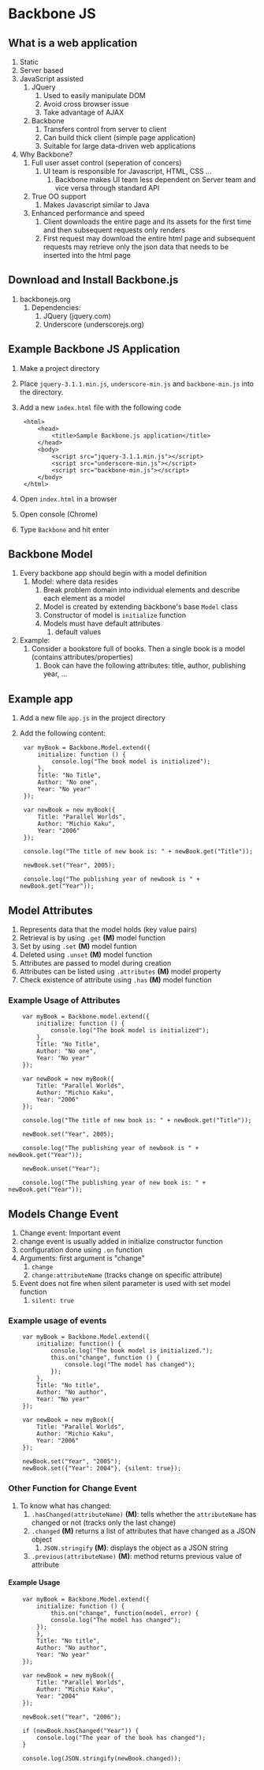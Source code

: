 # Backbone JS #
## What is a web application ##
1. Static
2. Server based
3. JavaScript assisted
	1. JQuery
		1. Used to easily manipulate DOM
		2. Avoid cross browser issue
		3. Take advantage of AJAX
	2. Backbone
		1. Transfers control from server to client
		2. Can build thick client (simple page application)
		3. Suitable for large data-driven web applications
4. Why Backbone?
	1. Full user asset control (seperation of concers)
		1. UI team is responsible for Javascript, HTML, CSS ...
			1. Backbone makes UI team less dependent on Server team and vice versa through standard API
	2. True OO support
		1. Makes Javascript similar to Java
	3. Enhanced performance and speed
		1. Client downloads the entire page and its assets for the first time and then subsequent requests only renders
		2. First request may download the entire html page and subsequent requests may retrieve only the json data that needs to be inserted into the html page

## Download and Install Backbone.js ##
1. backbonejs.org
	1. Dependencies:
		1. JQuery (jquery.com)
		2. Underscore (underscorejs.org)

## Example Backbone JS Application ##
1. Make a project directory
2. Place `jquery-3.1.1.min.js`, `underscore-min.js` and `backbone-min.js` into the directory.
3. Add a new `index.html` file with the following code

		<html>
			<head>
				<title>Sample Backbone.js application</title>
			</head>
			<body>
				<script src="jquery-3.1.1.min.js"></script>
				<script src="underscore-min.js"></script>
				<script src="backbone-min.js"></script>
			</body>
		</html>
4. Open `index.html` in a browser
5. Open console (Chrome)
6. Type `Backbone` and hit enter

## Backbone Model ##
1. Every backbone app should begin with a model definition
	1. Model: where data resides
		1. Break problem domain into individual elements and describe each element as a model
		2. Model is created by extending backbone's base `Model` class
		3. Constructor of model is `initialize` function
		4. Models must have default attributes
			1. default values
2. Example:
	1. Consider a bookstore full of books. Then a single book is a model (contains attributes/properties)
		1. Book can have the following attributes: title, author, publishing year, ...

## Example app ##
1. Add a new file `app.js` in the project directory
2. Add the following content:

		var myBook = Backbone.Model.extend({
			initialize: function () {
				console.log("The book model is initialized");
			},
			Title: "No Title",
			Author: "No one",
			Year: "No year"
		});

		var newBook = new myBook({
			Title: "Parallel Worlds",
			Author: "Michio Kaku",
			Year: "2006"
		});

		console.log("The title of new book is: " + newBook.get("Title"));

		newBook.set("Year", 2005);
		
		console.log("The publishing year of newbook is " + newBook.get("Year"));

## Model Attributes ##
1. Represents data that the model holds (key value pairs)
2. Retrieval is by using `.get` **(M)** model function
3. Set by using `.set` **(M)** model funtion
4. Deleted using `.unset` **(M)** model function
5. Attributes are passed to model during creation
6. Attributes can be listed using `.attributes` **(M)** model property
7. Check existence of attribute using `.has` **(M)** model function

### Example Usage of Attributes ###

		var myBook = Backbone.model.extend({
			initialize: function () {
				console.log("The book model is initialized");
			},
			Title: "No Title",
			Author: "No one",
			Year: "No year"
		});

		var newBook = new myBook({
			Title: "Parallel Worlds",
			Author: "Michio Kaku",
			Year: "2006"
		});

		console.log("The title of new book is: " + newBook.get("Title"));

		newBook.set("Year", 2005);
		
		console.log("The publishing year of newbook is " + newBook.get("Year"));

		newBook.unset("Year");

		console.log("The publishing year of new book is: " + newBook.get("Year"));

## Models Change Event ##
1. Change event: Important event
2. change event is usually added in initialize constructor function
3. configuration done using `.on` function
4. Arguments: first argument is "change"
	1. `change`
	2. `change:attributeName` (tracks change on specific attribute)
5. Event does not fire when silent parameter is used with set model function
	1. `silent: true`

### Example usage of events ###

		var myBook = Backbone.Model.extend({
			initialize: function() {
				console.log("The book model is initialized.");
				this.on("change", function () {
					console.log("The model has changed");
				});
			},
			Title: "No title",
			Author: "No author",
			Year: "No year"
		});

		var newBook = new myBook({
			Title: "Parallel Worlds",
			Author: "Michio Kaku",
			Year: "2006"
		});

		newBook.set("Year", "2005");
		newBook.set({"Year": 2004"}, {silent: true});

### Other Function for Change Event ###
1. To know what has changed:
	1. `.hasChanged(attributeName)` **(M)**: tells whether the `attributeName` has changed or not (tracks only the last change)
	2. `.changed` **(M)** returns a list of attributes that have changed as a JSON object
		1. `JSON.stringify` **(M)**: displays the object as a JSON string
	3. `.previous(attributeName)` **(M)**: method returns previous value of attribute

#### Example Usage ####

		var myBook = Backbone.Model.extend({
			initialize: function () {
				this.on("change", function(model, error) {
				console.log("The model has changed");
			});
			},
			Title: "No title",
			Author: "No author",
			Year: "No year"
		});

		var newBook = new myBook({
			Title: "Parallel Worlds",
			Author: "Michio Kaku",
			Year: "2004"
		});

		newBook.set("Year", "2006");

		if (newBook.hasChanged("Year")) {
			console.log("The year of the book has changed");
		}

		console.log(JSON.stringify(newBook.changed));
		